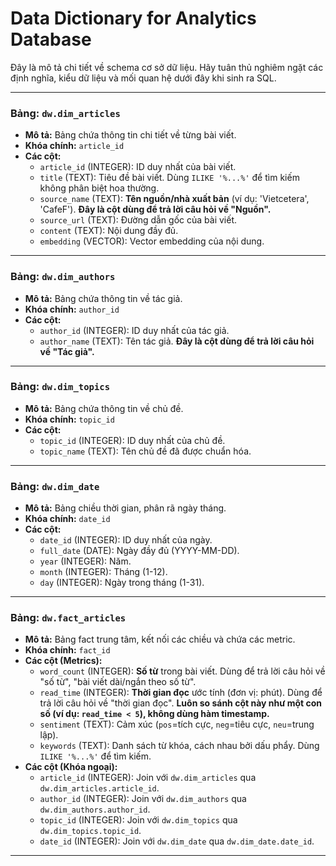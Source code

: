 # Data Dictionary for Analytics Database

Đây là mô tả chi tiết về schema cơ sở dữ liệu. Hãy tuân thủ nghiêm ngặt các định nghĩa, kiểu dữ liệu và mối quan hệ dưới đây khi sinh ra SQL.

---

### Bảng: `dw.dim_articles`
- **Mô tả:** Bảng chứa thông tin chi tiết về từng bài viết.
- **Khóa chính:** `article_id`
- **Các cột:**
  - `article_id` (INTEGER): ID duy nhất của bài viết.
  - `title` (TEXT): Tiêu đề bài viết. Dùng `ILIKE '%...%'` để tìm kiếm không phân biệt hoa thường.
  - `source_name` (TEXT): **Tên nguồn/nhà xuất bản** (ví dụ: 'Vietcetera', 'CafeF'). **Đây là cột dùng để trả lời câu hỏi về "Nguồn".**
  - `source_url` (TEXT): Đường dẫn gốc của bài viết.
  - `content` (TEXT): Nội dung đầy đủ.
  - `embedding` (VECTOR): Vector embedding của nội dung.

---

### Bảng: `dw.dim_authors`
- **Mô tả:** Bảng chứa thông tin về tác giả.
- **Khóa chính:** `author_id`
- **Các cột:**
  - `author_id` (INTEGER): ID duy nhất của tác giả.
  - `author_name` (TEXT): Tên tác giả. **Đây là cột dùng để trả lời câu hỏi về "Tác giả".**

---

### Bảng: `dw.dim_topics`
- **Mô tả:** Bảng chứa thông tin về chủ đề.
- **Khóa chính:** `topic_id`
- **Các cột:**
  - `topic_id` (INTEGER): ID duy nhất của chủ đề.
  - `topic_name` (TEXT): Tên chủ đề đã được chuẩn hóa.

---

### Bảng: `dw.dim_date`
- **Mô tả:** Bảng chiều thời gian, phân rã ngày tháng.
- **Khóa chính:** `date_id`
- **Các cột:**
  - `date_id` (INTEGER): ID duy nhất của ngày.
  - `full_date` (DATE): Ngày đầy đủ (YYYY-MM-DD).
  - `year` (INTEGER): Năm.
  - `month` (INTEGER): Tháng (1-12).
  - `day` (INTEGER): Ngày trong tháng (1-31).

---

### Bảng: `dw.fact_articles`
- **Mô tả:** Bảng fact trung tâm, kết nối các chiều và chứa các metric.
- **Khóa chính:** `fact_id`
- **Các cột (Metrics):**
  - `word_count` (INTEGER): **Số từ** trong bài viết. Dùng để trả lời câu hỏi về "số từ", "bài viết dài/ngắn theo số từ".
  - `read_time` (INTEGER): **Thời gian đọc** ước tính (đơn vị: phút). Dùng để trả lời câu hỏi về "thời gian đọc". **Luôn so sánh cột này như một con số (ví dụ: `read_time < 5`), không dùng hàm timestamp.**
  - `sentiment` (TEXT): Cảm xúc (`pos`=tích cực, `neg`=tiêu cực, `neu`=trung lập).
  - `keywords` (TEXT): Danh sách từ khóa, cách nhau bởi dấu phẩy. Dùng `ILIKE '%...%'` để tìm kiếm.
- **Các cột (Khóa ngoại):**
  - `article_id` (INTEGER): Join với `dw.dim_articles` qua `dw.dim_articles.article_id`.
  - `author_id` (INTEGER): Join với `dw.dim_authors` qua `dw.dim_authors.author_id`.
  - `topic_id` (INTEGER): Join với `dw.dim_topics` qua `dw.dim_topics.topic_id`.
  - `date_id` (INTEGER): Join với `dw.dim_date` qua `dw.dim_date.date_id`.

---